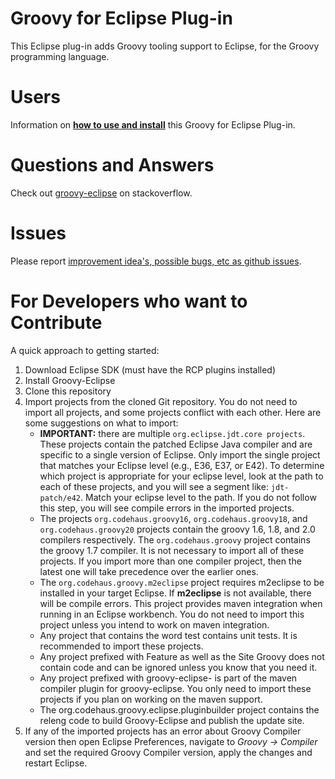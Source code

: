 # Groovy for Eclipse Plug-in

This Eclipse plug-in adds Groovy tooling support to Eclipse, for the Groovy programming language.

# Users

Information on __[how to use and install](https://github.com/groovy/groovy-eclipse/wiki)__ this Groovy for Eclipse Plug-in.

# Questions and Answers

Check out [groovy-eclipse](http://stackoverflow.com/search?q=groovy-eclipse) on stackoverflow.

# Issues

Please report [improvement idea's, possible bugs, etc as github issues](https://github.com/groovy/groovy-eclipse/issues?q=is%3Aissue+is%3Aopen).

# For Developers who want to Contribute

A quick approach to getting started:

1. Download Eclipse SDK (must have the RCP plugins installed)
2. Install Groovy-Eclipse
3. Clone this repository
4. Import projects from the cloned Git repository. You do not need to import all projects, and some projects conflict with each other.  Here are some suggestions on what to import:
	- **IMPORTANT:** there are multiple `org.eclipse.jdt.core projects`.  These projects contain the patched Eclipse Java compiler and are specific to a single version of Eclipse.  Only import the single project that matches your Eclipse level (e.g., E36, E37, or E42).  To determine which project is appropriate for your eclipse level, look at the path to each of these projects, and you will see a segment like: `jdt-patch/e42`.  Match your eclipse level to the path.  If you do not follow this step, you will see compile errors in the imported projects.
	- The projects `org.codehaus.groovy16`, `org.codehaus.groovy18`, and `org.codehaus.groovy20` projects contain the groovy 1.6, 1.8, and 2.0 compilers respectively.  The `org.codehaus.groovy` project contains the groovy 1.7 compiler.  It is not necessary to import all of these projects.  If you import more than one compiler project, then the latest one will take precedence over the earlier ones.
	- The `org.codehaus.groovy.m2eclipse` project requires m2eclipse to be installed in your target Eclipse.  If __m2eclipse__ is not available, there will be compile errors.  This project provides maven integration when running in an Eclipse workbench.  You do not need to import this project unless you intend to work on maven integration.
	- Any project that contains the word test contains unit tests.  It is recommended to import these projects.
	- Any project prefixed with Feature as well as the Site Groovy does not contain code and can be ignored unless you know that you need it.
	- Any project prefixed with groovy-eclipse- is part of the maven compiler plugin for groovy-eclipse.  You only need to import these projects if you plan on working on the maven support.
	- The org.codehaus.groovy.eclipse.pluginbuilder project contains the releng code to build Groovy-Eclipse and publish the update site.
5. If any of the imported projects has an error about Groovy Compiler version then open Eclipse Preferences, navigate to _Groovy -> Compiler_ and set the required Groovy Compiler version, apply the changes and restart Eclipse.
